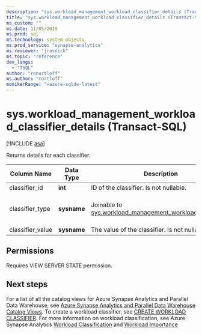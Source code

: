 ```yaml
---
description: "sys.workload_management_workload_classifier_details (Transact-SQL)"
title: "sys.workload_management_workload_classifier_details (Transact-SQL) | Microsoft Docs"
ms.custom: ""
ms.date: 11/05/2019
ms.prod: sql
ms.technology: system-objects
ms.prod_service: "synapse-analytics"
ms.reviewer: "jrasnick"
ms.topic: "reference"
dev_langs: 
  - "TSQL"
author: "ronortloff"
ms.author: "rortloff"
monikerRange: "=azure-sqldw-latest"
---
```

# sys.workload_management_workload_classifier_details (Transact-SQL)

[!INCLUDE [asa](../../includes/applies-to-version/asa.md)]

  Returns details for each classifier.  
  
|Column Name|Data Type|Description|Range|  
|-----------------|---------------|-----------------|-----------|
|classifier_id|**int**|ID of the classifier.  Is not nullable.|
|classifier_type|**sysname**|Joinable to [sys.workload_management_workload_classifiers](sys-workload-management-workload-classifiers-transact-sql.md).|`membername`</br>`wlm_label`</br>`wlm_context`</br>`start_time`</br>`end_time`|
|classifier_value|**sysname**|The value of the classifier. Is not nullable.||

## Permissions

Requires VIEW SERVER STATE permission.

## Next steps
  
For a list of all the catalog views for Azure Synapse Analytics and Parallel Data Warehouse, see [Azure Synapse Analytics and Parallel Data Warehouse Catalog Views](../../relational-databases/system-catalog-views/sql-data-warehouse-and-parallel-data-warehouse-catalog-views.md). To create a workload classifier, see [CREATE WORKLOAD CLASSIFIER](../../t-sql/statements/create-workload-classifier-transact-sql.md). For more information on workload classification, see Azure Synapse Analytics [Workload Classification](/azure/sql-data-warehouse/sql-data-warehouse-workload-classification) and [Workload Importance](/azure/sql-data-warehouse/sql-data-warehouse-workload-classification)

